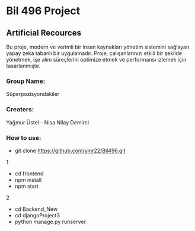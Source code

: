 # Bil 496 Project

## Artificial Recources
Bu proje, modern ve verimli bir insan kaynakları yönetim sistemini sağlayan yapay zeka tabanlı bir uygulamadır. Proje, çalışanlarınızı etkili bir şekilde yönetmek, işe alım süreçlerini optimize etmek ve performansı izlemek için tasarlanmıştır.

### Group Name: 
Süperpozisyondakiler

### Creaters: 
Yağmur Üstel - Nisa Nilay Demirci

### How to use:
- git clone https://github.com/ymr22/Bil496.git
  
1
 - cd frontend
 - npm install
 - npm start

2
  - cd Backend_New
  - cd djangoProject3
  - python manage.py runserver 
